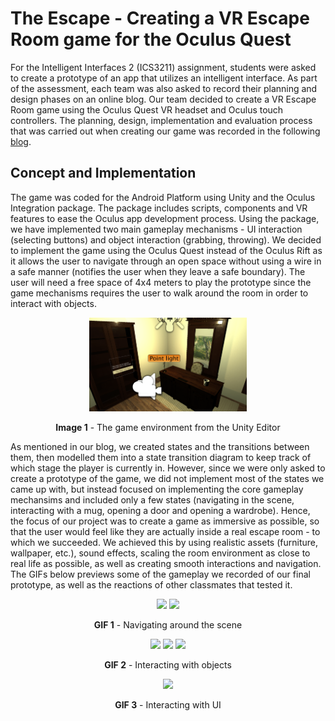 # The Escape - Creating a VR Escape Room game for the Oculus Quest

For the Intelligent Interfaces 2 (ICS3211) assignment, students were asked to create a prototype of an app that utilizes an intelligent interface. As part of the assessment, each team was also asked to record their planning and design phases on an online blog. Our team decided to create a VR Escape Room game using the Oculus Quest VR headset and Oculus touch controllers. The planning, design, implementation and evaluation process that was carried out when creating our game was recorded in the following <a href="https://valerijaholomjova1.wixsite.com/theescape" target="_blank">blog</a>.

## Concept and Implementation
The game was coded for the Android Platform using Unity and the Oculus Integration package. The package includes scripts, components and VR features to ease the Oculus app development process. Using the package, we have implemented two main gameplay mechanisms - UI interaction (selecting buttons) and object interaction (grabbing, throwing). We decided to implement the game using the Oculus Quest instead of the Oculus Rift as it allows the user to navigate through an open space without using a wire in a safe manner (notifies the user when they leave a safe boundary). The user will need a free space of 4x4 meters to play the prototype since the game mechanisms requires the user to walk around the room in order to interact with objects.

<p align="center"><img src="https://github.com/valerija-h/ICS3211-Assignment/blob/master/Images/Environment.png" width="50%" /></p>
<p align="center"><b>Image 1</b> - The game environment from the Unity Editor</p>

As mentioned in our blog, we created states and the transitions between them, then modelled them into a state transition diagram to keep track of which stage the player is currently in. However, since we were only asked to create a prototype of the game, we did not implement most of the states we came up with, but instead focused on implementing the core gameplay mechansims and included only a few states (navigating in the scene, interacting with a mug, opening a door and opening a wardrobe). Hence, the focus of our project was to create a game as immersive as possible, so that the user would feel like they are actually inside a real escape room - to which we succeeded. We achieved this by using realistic assets (furniture, wallpaper, etc.), sound effects, scaling the room environment as close to real life as possible, as well as creating smooth interactions and navigation. The GIFs below previews some of the gameplay we recorded of our final prototype, as well as the reactions of other classmates that tested it.

<p align="center">
  <img src="https://github.com/valerija-h/ICS3211-Assignment/blob/master/Images/Navigating.gif" width="40%" />
  <img src="https://github.com/valerija-h/ICS3211-Assignment/blob/master/Images/Navigating-IRL.gif" width="40%" />
</p>
<p align="center"><b>GIF 1</b> - Navigating around the scene</p>

<p align="center">
  <img src="https://github.com/valerija-h/ICS3211-Assignment/blob/master/Images/Mug-P1.gif" width="30%" />
  <img src="https://github.com/valerija-h/ICS3211-Assignment/blob/master/Images/Mug-IRL.gif" width="30%" />
  <img src="https://github.com/valerija-h/ICS3211-Assignment/blob/master/Images/Mug-P2.gif" width="30%" />
</p>
<p align="center"><b>GIF 2</b> - Interacting with objects</p>

<p align="center">
  <img src="https://github.com/valerija-h/ICS3211-Assignment/blob/master/Images/Decisions.gif" width="60%" />
</p>
<p align="center"><b>GIF 3</b> - Interacting with UI</p>
